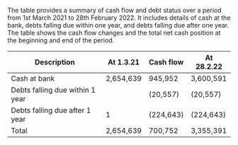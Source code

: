 The table provides a summary of cash flow and debt status over a period from 1st March 2021 to 28th February 2022. It includes details of cash at the bank, debts falling due within one year, and debts falling due after one year. The table shows the cash flow changes and the total net cash position at the beginning and end of the period.


| Description                      | At 1.3.21 | Cash flow | At 28.2.22 |
|----------------------------------|-----------|-----------|------------|
| Cash at bank                     | 2,654,639 | 945,952   | 3,600,591  |
| Debts falling due within 1 year  |           | (20,557)  | (20,557)   |
| Debts falling due after 1 year   | 1         | (224,643) | (224,643)  |
| Total                            | 2,654,639 | 700,752   | 3,355,391  |